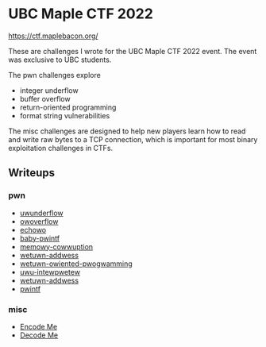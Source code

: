 # UBC Maple CTF 2022

https://ctf.maplebacon.org/

These are challenges I wrote for the UBC Maple CTF 2022 event.
The event was exclusive to UBC students.

The pwn challenges explore

- integer underflow
- buffer overflow
- return-oriented programming
- format string vulnerabilities

The misc challenges are designed to help new players learn how
to read and write raw bytes to a TCP connection, which is important
for most binary exploitation challenges in CTFs.

## Writeups

### pwn

 - [uwunderflow](./pwn/uwunderflow)
 - [owoverflow](./pwn/owoverflow)
 - [echowo](./pwn/echowo)
 - [baby-pwintf](./pwn/baby-pwintf)
 - [memowy-cowwuption](./pwn/memowy-cowwuption)
 - [wetuwn-addwess](./pwn/wetuwn-addwess)
 - [wetuwn-owiented-pwogwamming](./pwn/wetuwn-owiented-pwogwamming)
 - [uwu-intewpwetew](./pwn/uwu-intewpwetew)
 - [wetuwn-addwess](./pwn/wetuwn-addwess)
 - [pwintf](./pwn/pwintf)

### misc

 - [Encode Me](./misc/Encode-Me)
 - [Decode Me](./misc/Decode-Me)
